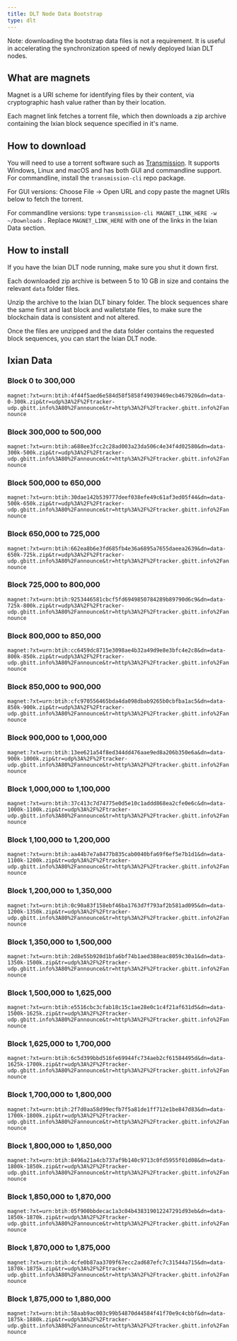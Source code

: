 ```yaml
---
title: DLT Node Data Bootstrap
type: dlt
---
```


Note: downloading the bootstrap data files is not a requirement. It is useful in accelerating the synchronization speed of newly deployed Ixian DLT nodes.

## What are magnets
Magnet is a URI scheme for identifying files by their content, via cryptographic hash value rather than by their location.

Each magnet link fetches a torrent file, which then downloads a zip archive containing the Ixian block sequence specified in it's name.

## How to download
You will need to use a torrent software such as [Transmission](https://transmissionbt.com). It supports Windows, Linux and macOS and has both GUI and commandline support.
For commandline, install the `transmission-cli` repo package.

For GUI versions: Choose File -> Open URL and copy paste the magnet URIs below to fetch the torrent.

For commandline versions: type `transmission-cli MAGNET_LINK_HERE -w ~/Downloads` . Replace `MAGNET_LINK_HERE` with one of the links in the Ixian Data section.

## How to install

If you have the Ixian DLT node running, make sure you shut it down first.

Each downloaded zip archive is between 5 to 10 GB in size and contains the relevant `data` folder files. 

Unzip the archive to the Ixian DLT binary folder. The block sequences share the same first and last block and walletstate files, to make sure the blockchain data is consistent and not altered.

Once the files are unzipped and the data folder contains the requested block sequences, you can start the Ixian DLT node.

## Ixian Data
### Block 0 to 300,000
`magnet:?xt=urn:btih:4f44f5aed6e584d58f5858f49039469ecb467920&dn=data-0-300k.zip&tr=udp%3A%2F%2Ftracker-udp.gbitt.info%3A80%2Fannounce&tr=http%3A%2F%2Ftracker.gbitt.info%2Fannounce`

### Block 300,000 to 500,000
`magnet:?xt=urn:btih:a688ee3fcc2c28ad003a23da506c4e34f4d02580&dn=data-300k-500k.zip&tr=udp%3A%2F%2Ftracker-udp.gbitt.info%3A80%2Fannounce&tr=http%3A%2F%2Ftracker.gbitt.info%2Fannounce`

### Block 500,000 to 650,000
`magnet:?xt=urn:btih:30dae142b539777deef038efe49c61af3ed05f44&dn=data-500k-650k.zip&tr=udp%3A%2F%2Ftracker-udp.gbitt.info%3A80%2Fannounce&tr=http%3A%2F%2Ftracker.gbitt.info%2Fannounce`

### Block 650,000 to 725,000
`magnet:?xt=urn:btih:662ea8b6e3fd685fb4e36a6895a7655daeea2639&dn=data-650k-725k.zip&tr=udp%3A%2F%2Ftracker-udp.gbitt.info%3A80%2Fannounce&tr=http%3A%2F%2Ftracker.gbitt.info%2Fannounce`

### Block 725,000 to 800,000
`magnet:?xt=urn:btih:9253446581cbcf5fd6949850784289b89790d6c9&dn=data-725k-800k.zip&tr=udp%3A%2F%2Ftracker-udp.gbitt.info%3A80%2Fannounce&tr=http%3A%2F%2Ftracker.gbitt.info%2Fannounce`

### Block 800,000 to 850,000
`magnet:?xt=urn:btih:cc6459dc8715e3098ae4b32a49d9e8e3bfc4e2c8&dn=data-800k-850k.zip&tr=udp%3A%2F%2Ftracker-udp.gbitt.info%3A80%2Fannounce&tr=http%3A%2F%2Ftracker.gbitt.info%2Fannounce`

### Block 850,000 to 900,000
`magnet:?xt=urn:btih:cfc970556465bda4da098dbab9265b0cbfba1ac5&dn=data-850k-900k.zip&tr=udp%3A%2F%2Ftracker-udp.gbitt.info%3A80%2Fannounce&tr=http%3A%2F%2Ftracker.gbitt.info%2Fannounce`

### Block 900,000 to 1,000,000
`magnet:?xt=urn:btih:13ee621a54f8ed344dd476aae9ed8a206b350e6a&dn=data-900k-1000k.zip&tr=udp%3A%2F%2Ftracker-udp.gbitt.info%3A80%2Fannounce&tr=http%3A%2F%2Ftracker.gbitt.info%2Fannounce`

### Block 1,000,000 to 1,100,000
`magnet:?xt=urn:btih:37c413c7d74775e0d5e10c1addd868ea2cfe0e6c&dn=data-1000k-1100k.zip&tr=udp%3A%2F%2Ftracker-udp.gbitt.info%3A80%2Fannounce&tr=http%3A%2F%2Ftracker.gbitt.info%2Fannounce`

### Block 1,100,000 to 1,200,000
`magnet:?xt=urn:btih:aa44b7e7a8477b835cab0040bfa69f6ef5e7b1d1&dn=data-1100k-1200k.zip&tr=udp%3A%2F%2Ftracker-udp.gbitt.info%3A80%2Fannounce&tr=http%3A%2F%2Ftracker.gbitt.info%2Fannounce`

### Block 1,200,000 to 1,350,000
`magnet:?xt=urn:btih:0c90a83f158ebf46ba1763d7f793af2b581ad095&dn=data-1200k-1350k.zip&tr=udp%3A%2F%2Ftracker-udp.gbitt.info%3A80%2Fannounce&tr=http%3A%2F%2Ftracker.gbitt.info%2Fannounce`

### Block 1,350,000 to 1,500,000
`magnet:?xt=urn:btih:2d8e55b920d1bfa6bf74b1aed388eac8059c30a1&dn=data-1350k-1500k.zip&tr=udp%3A%2F%2Ftracker-udp.gbitt.info%3A80%2Fannounce&tr=http%3A%2F%2Ftracker.gbitt.info%2Fannounce`

### Block 1,500,000 to 1,625,000
`magnet:?xt=urn:btih:e5516cbc3cfab18c15c1ae28e0c1c4f21af631d5&dn=data-1500k-1625k.zip&tr=udp%3A%2F%2Ftracker-udp.gbitt.info%3A80%2Fannounce&tr=http%3A%2F%2Ftracker.gbitt.info%2Fannounce`

### Block 1,625,000 to 1,700,000
`magnet:?xt=urn:btih:6c5d399bbd516fe69944fc734aeb2cf61584495d&dn=data-1625k-1700k.zip&tr=udp%3A%2F%2Ftracker-udp.gbitt.info%3A80%2Fannounce&tr=http%3A%2F%2Ftracker.gbitt.info%2Fannounce`

### Block 1,700,000 to 1,800,000
`magnet:?xt=urn:btih:2f7d0aa58d99ecfb7f5a81de1ff712e1be847d83&dn=data-1700k-1800k.zip&tr=udp%3A%2F%2Ftracker-udp.gbitt.info%3A80%2Fannounce&tr=http%3A%2F%2Ftracker.gbitt.info%2Fannounce`

### Block 1,800,000 to 1,850,000
`magnet:?xt=urn:btih:8496a21a4cb737af9b140c9713c0fd5955f01d08&dn=data-1800k-1850k.zip&tr=udp%3A%2F%2Ftracker-udp.gbitt.info%3A80%2Fannounce&tr=http%3A%2F%2Ftracker.gbitt.info%2Fannounce`

### Block 1,850,000 to 1,870,000
`magnet:?xt=urn:btih:05f900bbdecac1a3c04b438319012247291d93eb&dn=data-1850k-1870k.zip&tr=udp%3A%2F%2Ftracker-udp.gbitt.info%3A80%2Fannounce&tr=http%3A%2F%2Ftracker.gbitt.info%2Fannounce`

### Block 1,870,000 to 1,875,000
`magnet:?xt=urn:btih:4cfe0b87aa3709f67ecc2ad687efc7c31544a715&dn=data-1870k-1875k.zip&tr=udp%3A%2F%2Ftracker-udp.gbitt.info%3A80%2Fannounce&tr=http%3A%2F%2Ftracker.gbitt.info%2Fannounce`

### Block 1,875,000 to 1,880,000
`magnet:?xt=urn:btih:58aab9ac003c99b54870d44584f41f70e9c4cbbf&dn=data-1875k-1880k.zip&tr=udp%3A%2F%2Ftracker-udp.gbitt.info%3A80%2Fannounce&tr=http%3A%2F%2Ftracker.gbitt.info%2Fannounce`


